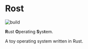 # Rost

![build](https://github.com/jacob-swanson/rost/workflows/build/badge.svg?branch=master)

**R**ust **O**perating **S**ys**t**em.

A toy operating system written in Rust.